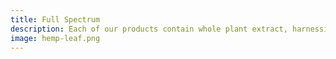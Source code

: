 ```yaml
---
title: Full Spectrum
description: Each of our products contain whole plant extract, harnessing the powers of a range of cannabinoids. Our methods promote the beneficial properties of the cannabinoid family to offer a synergistic, balanced, and whole bodied effect.
image: hemp-leaf.png
---
```

